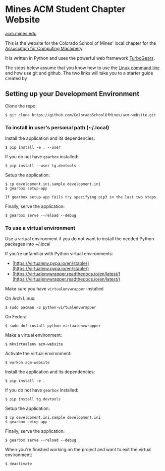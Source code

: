 # Mines ACM Student Chapter Website

[acm.mines.edu](https://acm.mines.edu/)

This is the website for the Colorado School of Mines' local chapter for the
[Association for Computing Machinery](http://www.acm.org/).

It is written in Python and uses the powerful web framework
[TurboGears](http://turbogears.com/).

The steps below assume that you know how to use the [Linux command line](INTROCOMMANDLINE.md) and how use
git and github. The two links will take you to a starter guide created by 

## Setting up your Development Environment

Clone the repo:

    $ git clone https://github.com/ColoradoSchoolOfMines/acm-website.git

### To install in user's personal path (~/.local)

Install the application and its dependencies:

    $ pip install -e . --user

If you do not have `gearbox` installed:

    $ pip install --user tg.devtools

Setup the application:

    $ cp development.ini.sample development.ini
    $ gearbox setup-app
`If gearbox setup-app fails try specifying pip3 in the last two steps`

Finally, serve the application:

    $ gearbox serve --reload --debug

### To use a virtual environment

Use a virtual environment if you do not want to install the needed Python
packages into ~/.local

If you're unfamiliar with Python virtual environments:

* [https://virtualenv.pypa.io/en/stable/](https://virtualenv.pypa.io/en/stable/)
* [https://virtualenvwrapper.readthedocs.io/en/latest/](https://virtualenvwrapper.readthedocs.io/en/latest/)

Make sure you have `virtualenvwrapper` installed

On Arch Linux:

    $ sudo pacman -S python-virtualenvwrapper
On Fedora

    $ sudo dnf install python-virtualenvwrapper

Make a virtual environment:

    $ mkvirtualenv acm-website

Activate the virtual environment:

    $ workon acm-website

Install the application and its dependencies:

    $ pip install -e .

If you do not have `gearbox` installed:

    $ pip install tg.devtools

Setup the application:

    $ cp development.ini.sample development.ini
    $ gearbox setup-app


Finally, serve the application:

    $ gearbox serve --reload --debug

When you're finished working on the project and want to exit the virtual
environment:

    $ deactivate
